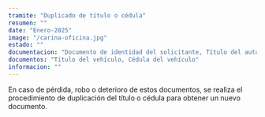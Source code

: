 ```yaml
---
tramite: "Duplicado de título o cédula"
resumen: ""
date: "Enero-2025"
image: "/carina-oficina.jpg"
estado: ""
documentacion: "Documento de identidad del solicitante, Título del automotor, Formulario 02 completado, Denuncia de extravío (si corresponde), Constancia de CUIT o CUIL del comprador"
documentos: "Título del vehículo, Cédula del vehículo"
informacion: ""
---
```


En caso de pérdida, robo o deterioro de estos documentos, se realiza el procedimiento  de duplicación del título o cédula para obtener un nuevo documento.
<!-- Para realizar el trámite de duplicado de título o cédula, se debe acudir a la institución que expidió el documento original.  -->